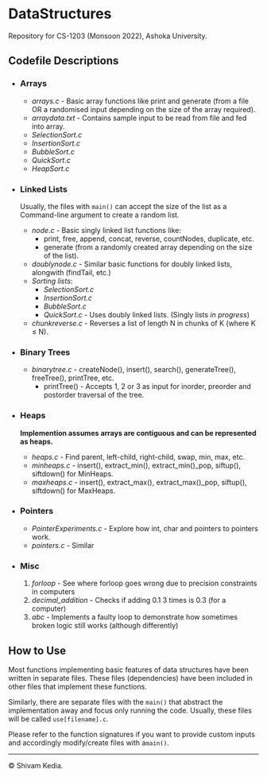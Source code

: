 # DataStructures

Repository for CS-1203 (Monsoon 2022), Ashoka University.

## Codefile Descriptions

- ### Arrays

	- *arrays.c* - Basic array functions like print and generate (from a file OR a randomised input depending on the size of the array required).
	- *arraydata.txt* - Contains sample input to be read from file and fed into array.
	- *SelectionSort.c*
	- *InsertionSort.c*
	- *BubbleSort.c*
	- *QuickSort.c*
	- *HeapSort.c*

- ### Linked Lists

	Usually, the files with `main()` can accept the size of the list as a Command-line argument to create a random list.
	- *node.c* - Basic singly linked list functions like:
		- print, free, append, concat, reverse, countNodes, duplicate, etc.
		- generate (from a randomly created array depending on the size of the list).
	- *doublynode.c* - Similar basic functions for doubly linked lists, alongwith (findTail, etc.)
	- *Sorting lists*:
		- *SelectionSort.c*
		- *InsertionSort.c*
		- *BubbleSort.c*
		- *QuickSort.c* - Uses doubly linked lists. (Singly lists *in progress*)
	- *chunkreverse.c* - Reverses a list of length N in chunks of K (where K ≤ N).

- ### Binary Trees

	- *binarytree.c* - createNode(), insert(), search(), generateTree(), freeTree(), printTree, etc.
		 - printTree() - Accepts 1, 2 or 3 as input for inorder, preorder and postorder traversal of the tree.

- ### Heaps

	**Implemention assumes arrays are contiguous and can be represented as heaps.**
	- *heaps.c* - Find parent, left-child, right-child, swap, min, max, etc.
	- *minheaps.c* - insert(),  extract_min(), extract_min()_pop, siftup(), siftdown() for MinHeaps.
	- *maxheaps.c* - insert(),  extract_max(), extract_max()_pop, siftup(), siftdown() for MaxHeaps.

- ### Pointers

	- *PointerExperiments.c* - Explore how int, char and pointers to pointers work.
	- *pointers.c* - Similar

- ### Misc

	1. *forloop* - See where forloop goes wrong due to precision constraints in computers
	2. *decimal_addition* - Checks if adding 0.1 3 times is 0.3 (for a computer)
	3. *abc* - Implements a faulty loop to demonstrate how sometimes broken logic still works (although differently)

## How to Use

Most functions implementing basic features of data structures have been written in separate files. These files (dependencies) have been included in other files that implement these functions.

Similarly, there are separate files with the `main()` that abstract the implementation away and focus only running the code. Usually, these files will be called `use[filename].c`.

Please refer to the function signatures if you want to provide custom inputs and accordingly modify/create files with a`main()`.

------------
© Shivam Kedia.

